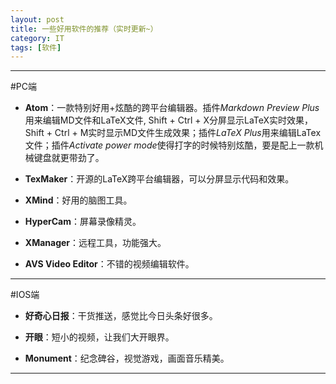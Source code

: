 ```yaml
---
layout: post
title: 一些好用软件的推荐（实时更新~）
category: IT
tags: [软件]
---
```


----
#PC端
* **Atom**：一款特别好用+炫酷的跨平台编辑器。插件*Markdown Preview Plus*用来编辑MD文件和LaTeX文件, Shift + Ctrl + X分屏显示LaTeX实时效果，Shift + Ctrl + M实时显示MD文件生成效果；插件*LaTeX Plus*用来编辑LaTex文件；插件*Activate power mode*使得打字的时候特别炫酷，要是配上一款机械键盘就更带劲了。

* **TexMaker**：开源的LaTeX跨平台编辑器，可以分屏显示代码和效果。

* **XMind**：好用的脑图工具。

* **HyperCam**：屏幕录像精灵。

* **XManager**：远程工具，功能强大。

* **AVS Video Editor**：不错的视频编辑软件。

----
#IOS端

* **好奇心日报**：干货推送，感觉比今日头条好很多。

* **开眼**：短小的视频，让我们大开眼界。

* **Monument**：纪念碑谷，视觉游戏，画面音乐精美。

----
